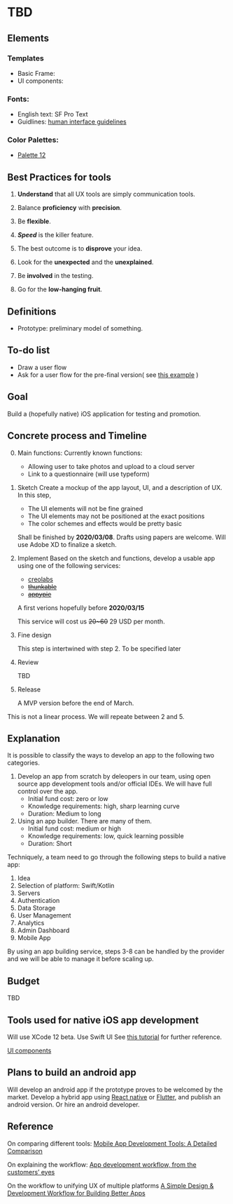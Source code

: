# TBD

## Elements

### Templates

* Basic Frame:
* UI components: 

### Fonts:

* English text: SF Pro Text
* Guidlines: [human interface guidelines](https://developer.apple.com/design/human-interface-guidelines/ios/visual-design/typography/)

### Color Palettes:

* [Palette 12](https://digitalsynopsis.com/design/beautiful-color-gradient-palettes/)

## Best Practices for tools

1. **Understand** that all UX tools are simply communication tools.
2. Balance **proficiency** with **precision**.
3. Be **flexible**.
4. **_Speed_** is the killer feature.

1. The best outcome is to **disprove** your idea.
2. Look for the **unexpected** and the **unexplained**.
3. Be **involved** in the testing.
4. Go for the **low-hanging fruit**.

## Definitions

* Prototype: preliminary model of something.

## To-do list

* Draw a user flow
* Ask for a user flow for the pre-final version( see [this example](https://www.behance.net/gallery/60194177/Medec-Health-app-UI-Kit-Freebie?tracking_source=search%7Cui%20kit%20health) )

## Goal

Build a (hopefully native) iOS application for testing and promotion.

## Concrete process and Timeline

0. Main functions:
    Currently known functions:
    * Allowing user to take photos and upload to a cloud server
    * Link to a questionnaire (will use typeform)
1. Sketch
Create a mockup of the app layout, UI, and a description of UX. In this step,
    * The UI elements will not be fine grained
    * The UI elements may not be positioned at the exact positions
    * The color schemes and effects would be pretty basic

    Shall be finished by **2020/03/08**. Drafts using papers are welcome. Will use Adobe XD to finalize a sketch.

2. Implement
Based on the sketch and functions, develop a usable app using one of the following services:
    * [creolabs](https://creolabs.com/)
    * ~~[thunkable](https://x.thunkable.com/)~~
    * ~~[appypie](https://www.appypie.com/)~~

    A first verions hopefully before **2020/03/15**

    This service will cost us ~~20~60~~  29 USD per month.

3. Fine design
 
    This step is intertwined with step 2. To be specified later

4. Review

    TBD

5. Release

    A MVP version before the end of March.

This is not a linear process. We will repeate between 2 and 5.


## Explanation

It is possible to classify the ways to develop an app to the following two categories.

1. Develop an app from scratch by deleopers in our team, using open source app development tools and/or official IDEs. We will have full control over the app.
    * Initial fund cost: zero or low
    * Knowledge requirements: high, sharp learning curve
    * Duration: Medium to long
2. Using an app builder. There are many of them.
    * Initial fund cost: medium or high
    * Knowledge requirements: low, quick learning possible
    * Duration: Short

Techniquely, a team need to go through the following steps to build a native app:

1. Idea
2. Selection of platform: Swift/Kotlin
3. Servers
4. Authentication
5. Data Storage
6. User Management
7. Analytics
8. Admin Dashboard
9. Mobile App

By using an app building service, steps 3-8 can be handled by the provider and we will be able to manage it before scaling up.

## Budget

TBD

## Tools used for native iOS app development

Will use XCode 12 beta. Use Swift UI
See [this tutorial](https://developer.apple.com/tutorials) for further reference.

[UI components](https://ionicframework.com/)


## Plans to build an android app

Will develop an android app if the prototype proves to be welcomed by the market.
Develop a hybrid app using [React native](https://reactnative.dev/) or [Flutter](https://flutter.dev/), and publish an android version. Or hire an android developer.

## Reference

On comparing different tools: [Mobile App Development Tools: A Detailed Comparison](https://buildfire.com/mobile-app-development-tools/)

On explaining the workflow: [App development workflow, from the customers’ eyes](https://appus.software/blog/app-development-workflow-from-the-customers-eyes)

On the workflow to unifying UX of multiple platforms [A Simple Design & Development Workflow for Building Better Apps](https://doist.com/blog/design-development-workflow/)